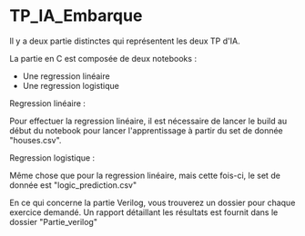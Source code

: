 # TP_IA_Embarque

Il y a deux partie distinctes qui représentent les deux TP d'IA.

La partie en C est composée de deux notebooks : 
- Une regression linéaire
- Une regression logistique

Regression linéaire :

Pour effectuer la regression linéaire, il est nécessaire de lancer le build au début du notebook pour lancer l'apprentissage à partir du set de donnée
"houses.csv".

Regression logistique : 

Même chose que pour la regression linéaire, mais cette fois-ci, le set de donnée est "logic_prediction.csv"


En ce qui concerne la partie Verilog, vous trouverez un dossier pour chaque exercice demandé.
Un rapport détaillant les résultats est fournit dans le dossier "Partie_verilog"
